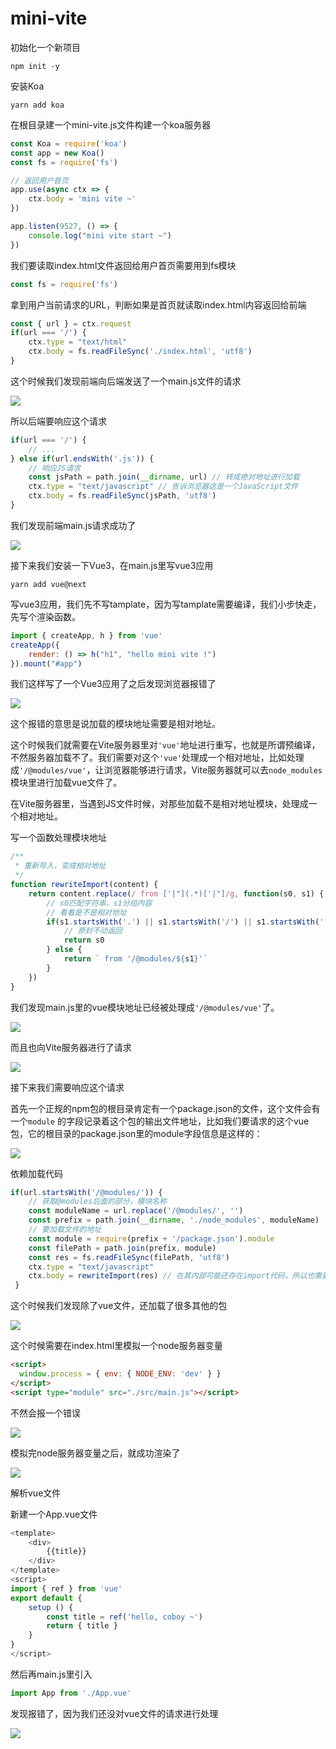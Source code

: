 # mini-vite

初始化一个新项目

```
npm init -y
```

安装Koa

```
yarn add koa
```

在根目录建一个mini-vite.js文件构建一个koa服务器

```javascript
const Koa = require('koa')
const app = new Koa()
const fs = require('fs')

// 返回用户首页
app.use(async ctx => {
    ctx.body = 'mini vite ~'
})

app.listen(9527, () => {
    console.log("mini vite start ~")
})
```

我们要读取index.html文件返回给用户首页需要用到fs模块

```javascript
const fs = require('fs')
```

拿到用户当前请求的URL，判断如果是首页就读取index.html内容返回给前端

```javascript
const { url } = ctx.request
if(url === '/') {
    ctx.type = "text/html"
    ctx.body = fs.readFileSync('./index.html', 'utf8')
}
```
这个时候我们发现前端向后端发送了一个main.js文件的请求

 ![](./md/01.png)

所以后端要响应这个请求

```javascript
if(url === '/') {
    // ...
} else if(url.endsWith('.js')) {
    // 响应JS请求
    const jsPath = path.join(__dirname, url) // 转成绝对地址进行加载
    ctx.type = "text/javascript" // 告诉浏览器这是一个JavaScript文件
    ctx.body = fs.readFileSync(jsPath, 'utf8')
}
```

我们发现前端main.js请求成功了

 ![](./md/02.png)

接下来我们安装一下Vue3，在main.js里写vue3应用

```
yarn add vue@next
```

写vue3应用，我们先不写tamplate，因为写tamplate需要编译，我们小步快走，先写个渲染函数。

```javascript
import { createApp, h } from 'vue'
createApp({
    render: () => h("h1", "hello mini vite !")
}).mount("#app")
```

我们这样写了一个Vue3应用了之后发现浏览器报错了

 ![](./md/03.png)

这个报错的意思是说加载的模块地址需要是相对地址。

这个时候我们就需要在Vite服务器里对`'vue'`地址进行重写，也就是所谓预编译，不然服务器加载不了。我们需要对这个`'vue'`处理成一个相对地址，比如处理成`'/@modules/vue'`，让浏览器能够进行请求，Vite服务器就可以去`node_modules`模块里进行加载vue文件了。

在Vite服务器里，当遇到JS文件时候，对那些加载不是相对地址模块，处理成一个相对地址。

写一个函数处理模块地址

```javascript
/**
 * 重新导入，变成相对地址
 */
function rewriteImport(content) {
    return content.replace(/ from ['|"](.*)['|"]/g, function(s0, s1) {
        // s0匹配字符串，s1分组内容
        // 看看是不是相对地址
        if(s1.startsWith('.') || s1.startsWith('/') || s1.startsWith('../')) {
            // 原封不动返回
            return s0
        } else {
            return ` from '/@modules/${s1}'`
        }
    })
}
```

我们发现main.js里的vue模块地址已经被处理成`'/@modules/vue'`了。

 ![](./md/04.png)

而且也向Vite服务器进行了请求

 ![](./md/041.png)

接下来我们需要响应这个请求

首先一个正规的npm包的根目录肯定有一个package.json的文件，这个文件会有一个`module` 的字段记录着这个包的输出文件地址，比如我们要请求的这个vue包，它的根目录的package.json里的module字段信息是这样的：

 ![](./md/042.png)

依赖加载代码

```javascript
if(url.startsWith('/@modules/')) {
    // 获取@modules后面的部分，模块名称
    const moduleName = url.replace('/@modules/', '')
    const prefix = path.join(__dirname, './node_modules', moduleName)
    // 要加载文件的地址
    const module = require(prefix + '/package.json').module
    const filePath = path.join(prefix, module)
    const res = fs.readFileSync(filePath, 'utf8')
    ctx.type = "text/javascript" 
    ctx.body = rewriteImport(res) // 在其内部可能还存在import代码，所以也需要重写一下
 }
```

这个时候我们发现除了vue文件，还加载了很多其他的包

 ![](./md/043.png)

这个时候需要在index.html里模拟一个node服务器变量

```html
<script>
  window.process = { env: { NODE_ENV: 'dev' } }
</script>
<script type="module" src="./src/main.js"></script>
```

不然会报一个错误

 ![](./md/044.png)

模拟完node服务器变量之后，就成功渲染了

 ![](./md/05.png)

解析vue文件

新建一个App.vue文件

```javascript
<template>
    <div>
        {{title}}
    </div>
</template>
<script>
import { ref } from 'vue'
export default {
    setup () {
        const title = ref('hello, coboy ~')
        return { title }
    }
}
</script>
```

然后再main.js里引入

```javascript
import App from './App.vue'
```

发现报错了，因为我们还没对vue文件的请求进行处理

 ![](./md/06.png)


